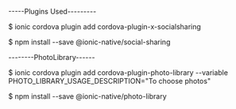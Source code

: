 -----Plugins Used---------

$ ionic cordova plugin add cordova-plugin-x-socialsharing

$ npm install --save @ionic-native/social-sharing


--------PhotoLibrary------

$ ionic cordova plugin add cordova-plugin-photo-library --variable PHOTO_LIBRARY_USAGE_DESCRIPTION="To choose photos"

$ npm install --save @ionic-native/photo-library
